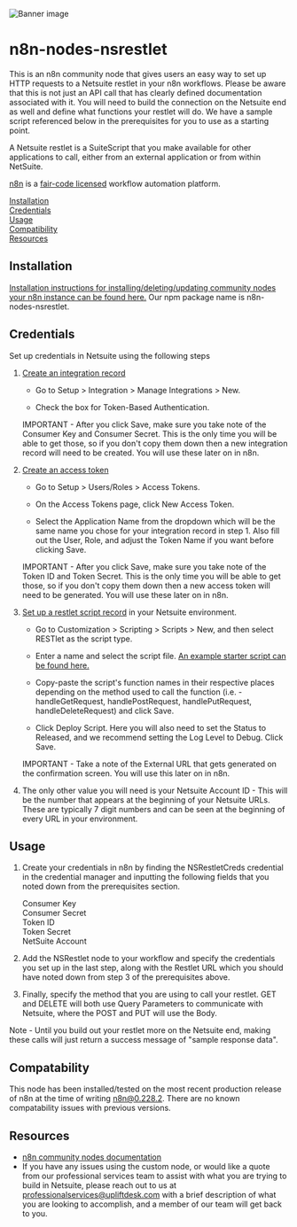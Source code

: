 ![Banner image](https://b2sell.com/Admin/Images/Images/netsuite-banner-new.jpg)

# n8n-nodes-nsrestlet

This is an n8n community node that gives users an easy way to set up HTTP requests to a Netsuite restlet in your n8n workflows. Please be aware that this is not just an API call that has clearly defined documentation associated with it. You will need to build the connection on the Netsuite end as well and define what functions your restlet will do. We have a sample script referenced below in the prerequisites for you to use as a starting point.

A Netsuite restlet is a SuiteScript that you make available for other applications to call, either from an external application or from within NetSuite.

[n8n](https://n8n.io/) is a [fair-code licensed](https://docs.n8n.io/reference/license/) workflow automation platform.

[Installation](#installation)  
[Credentials](#credentials)  
[Usage](#usage)  
[Compatibility](#compatibility)  
[Resources](#resources)  

## Installation

[Installation instructions for installing/deleting/updating community nodes your n8n instance can be found here.](https://docs.n8n.io/integrations/community-nodes/installation/) Our npm package name is n8n-nodes-nsrestlet.

## Credentials

Set up credentials in Netsuite using the following steps

1. [Create an integration record](https://docs.oracle.com/en/cloud/saas/netsuite/ns-online-help/section_1530099787.html)

    * Go to Setup > Integration > Manage Integrations > New.

    * Check the box for Token-Based Authentication.

    IMPORTANT - After you click Save, make sure you take note of the Consumer Key and Consumer Secret. This is the only time you will be able to get those, so if you don't copy them down then a new integration record will need to be created. You will use these later on in n8n.

2. [Create an access token](https://docs.oracle.com/en/cloud/saas/netsuite/ns-online-help/bridgehead_4254081947.html)

    * Go to Setup > Users/Roles > Access Tokens.

    * On the Access Tokens page, click New Access Token.

    * Select the Application Name from the dropdown which will be the same name you chose for your integration record in step 1. Also fill out the User, Role, and adjust the Token Name if you want before clicking Save.

    IMPORTANT - After you click Save, make sure you take note of the Token ID and Token Secret. This is the only time you will be able to get those, so if you don't copy them down then a new access token will need to be generated. You will use these later on in n8n.

3. [Set up a restlet script record](https://docs.oracle.com/en/cloud/saas/netsuite/ns-online-help/section_4618431823.html) in your Netsuite environment. 

    * Go to Customization > Scripting > Scripts > New, and then select RESTlet as the script type.
    
    * Enter a name and select the script file. [An example starter script can be found here.](https://github.com/UpliftDesk/n8n-nodes-nsrestlet/blob/master/n8n_restlet_sample.js)

    * Copy-paste the script's function names in their respective places depending on the method used to call the function (i.e. - handleGetRequest, handlePostRequest, handlePutRequest, handleDeleteRequest) and click Save.

    * Click Deploy Script. Here you will also need to set the Status to Released, and we recommend setting the Log Level to Debug. Click Save.

    IMPORTANT - Take a note of the External URL that gets generated on the confirmation screen. You will use this later on in n8n.

4. The only other value you will need is your Netsuite Account ID - This will be the number that appears at the beginning of your Netsuite URLs. These are typically 7 digit numbers and can be seen at the beginning of every URL in your environment.

## Usage

1. Create your credentials in n8n by finding the NSRestletCreds credential in the credential manager and inputting the following fields that you noted down from the prerequisites section.

    Consumer Key  
    Consumer Secret  
    Token ID  
    Token Secret  
    NetSuite Account

2. Add the NSRestlet node to your workflow and specify the credentials you set up in the last step, along with the Restlet URL which you should have noted down from step 3 of the prerequisites above.

3. Finally, specify the method that you are using to call your restlet. GET and DELETE will both use Query Parameters to communicate with Netsuite, where the POST and PUT will use the Body. 

Note - Until you build out your restlet more on the Netsuite end, making these calls will just return a success message of "sample response data".

## Compatability

This node has been installed/tested on the most recent production release of n8n at the time of writing n8n@0.228.2. There are no known compatability issues with previous versions.

## Resources

* [n8n community nodes documentation](https://docs.n8n.io/integrations/community-nodes/)
* If you have any issues using the custom node, or would like a quote from our professional services team to assist with what you are trying to build in Netsuite, please reach out to us at <professionalservices@upliftdesk.com> with a brief description of what you are looking to accomplish, and a member of our team will get back to you. 